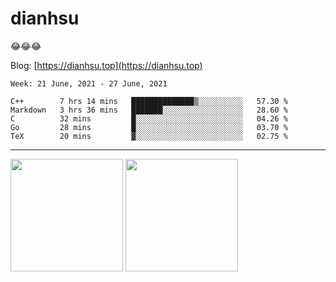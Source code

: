 
# dianhsu

:joy::joy::joy:

Blog: [https://dianhsu.top](https://dianhsu.top)

<!--START_SECTION:waka-->
```text
Week: 21 June, 2021 - 27 June, 2021

C++        7 hrs 14 mins   ██████████████▒░░░░░░░░░░   57.30 % 
Markdown   3 hrs 36 mins   ███████░░░░░░░░░░░░░░░░░░   28.60 % 
C          32 mins         █░░░░░░░░░░░░░░░░░░░░░░░░   04.26 % 
Go         28 mins         █░░░░░░░░░░░░░░░░░░░░░░░░   03.70 % 
TeX        20 mins         ▓░░░░░░░░░░░░░░░░░░░░░░░░   02.75 % 
```
<!--END_SECTION:waka-->

---


<a href="https://github.com/dianhsu"><img src="https://github-readme-stats.vercel.app/api?username=dianhsu&count_private=true" height="180" /></a> <a href="https://github.com/dianhsu"><img src="https://github-readme-stats.vercel.app/api/top-langs/?username=dianhsu&langs_count=8&hide=html,css&layout=compact" height="180" /></a>
